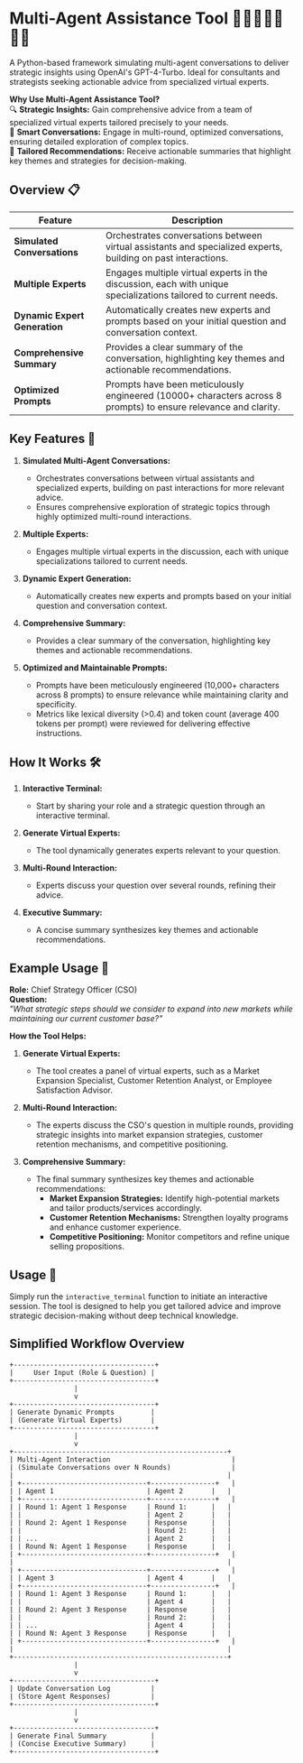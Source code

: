 # Multi-Agent Assistance Tool 🤖💬🤖💬🤖💬🤖

A Python-based framework simulating multi-agent conversations to deliver strategic insights using OpenAI's GPT-4-Turbo. Ideal for consultants and strategists seeking actionable advice from specialized virtual experts.

**Why Use Multi-Agent Assistance Tool?**  
🔍 **Strategic Insights:** Gain comprehensive advice from a team of specialized virtual experts tailored precisely to your needs.  
🧠 **Smart Conversations:** Engage in multi-round, optimized conversations, ensuring detailed exploration of complex topics.  
🎯 **Tailored Recommendations:** Receive actionable summaries that highlight key themes and strategies for decision-making.  

## Overview 📋
| Feature                    | Description                                                                                                  |
|----------------------------|--------------------------------------------------------------------------------------------------------------|
| **Simulated Conversations**| Orchestrates conversations between virtual assistants and specialized experts, building on past interactions.|
| **Multiple Experts**       | Engages multiple virtual experts in the discussion, each with unique specializations tailored to current needs.|
| **Dynamic Expert Generation**| Automatically creates new experts and prompts based on your initial question and conversation context.    |
| **Comprehensive Summary**  | Provides a clear summary of the conversation, highlighting key themes and actionable recommendations.       |
| **Optimized Prompts**      | Prompts have been meticulously engineered (10000+ characters across 8 prompts) to ensure relevance and clarity.|

## Key Features 🌟
1. **Simulated Multi-Agent Conversations:**
   - Orchestrates conversations between virtual assistants and specialized experts, building on past interactions for more relevant advice.
   - Ensures comprehensive exploration of strategic topics through highly optimized multi-round interactions.

2. **Multiple Experts:**
   - Engages multiple virtual experts in the discussion, each with unique specializations tailored to current needs.

3. **Dynamic Expert Generation:**
   - Automatically creates new experts and prompts based on your initial question and conversation context.

4. **Comprehensive Summary:**
   - Provides a clear summary of the conversation, highlighting key themes and actionable recommendations.

5. **Optimized and Maintainable Prompts:**
   - Prompts have been meticulously engineered (10,000+ characters across 8 prompts) to ensure relevance while maintaining clarity and specificity.
   - Metrics like lexical diversity (>0.4) and token count (average 400 tokens per prompt) were reviewed for delivering effective instructions.

## How It Works 🛠️
1. **Interactive Terminal:**
   - Start by sharing your role and a strategic question through an interactive terminal.
  
2. **Generate Virtual Experts:**
   - The tool dynamically generates experts relevant to your question.
  
3. **Multi-Round Interaction:**
   - Experts discuss your question over several rounds, refining their advice.
  
4. **Executive Summary:**
   - A concise summary synthesizes key themes and actionable recommendations.

## Example Usage 💼
**Role:** Chief Strategy Officer (CSO)  
**Question:**  
*"What strategic steps should we consider to expand into new markets while maintaining our current customer base?"*

**How the Tool Helps:**
1. **Generate Virtual Experts:**
   - The tool creates a panel of virtual experts, such as a Market Expansion Specialist, Customer Retention Analyst, or Employee Satisfaction Advisor.

2. **Multi-Round Interaction:**
   - The experts discuss the CSO's question in multiple rounds, providing strategic insights into market expansion strategies, customer retention mechanisms, and competitive positioning.

3. **Comprehensive Summary:**
   - The final summary synthesizes key themes and actionable recommendations:
     - **Market Expansion Strategies:** Identify high-potential markets and tailor products/services accordingly.
     - **Customer Retention Mechanisms:** Strengthen loyalty programs and enhance customer experience.
     - **Competitive Positioning:** Monitor competitors and refine unique selling propositions.

## Usage 🚀
Simply run the `interactive_terminal` function to initiate an interactive session. The tool is designed to help you get tailored advice and improve strategic decision-making without deep technical knowledge.


## Simplified Workflow Overview

```plaintext
+-----------------------------------+
|     User Input (Role & Question) |
+-----------------------------------+
                |
                v
+-----------------------------------+
| Generate Dynamic Prompts         |
| (Generate Virtual Experts)       |
+-----------------------------------+
                |
                v
+-----------------------------------------------------+
| Multi-Agent Interaction                              |
| (Simulate Conversations over N Rounds)               |
|                                                     |
| +-------------------------------+----------------+   |
| | Agent 1                       | Agent 2       |   |
| +-------------------------------+----------------+   |
| | Round 1: Agent 1 Response     | Round 1:      |   |
| |                               | Agent 2       |   |
| | Round 2: Agent 1 Response     | Response      |   |
| |                               | Round 2:      |   |
| | ...                           | Agent 2       |   |
| | Round N: Agent 1 Response     | Response      |   |
| +-------------------------------+----------------+   |
|                                                     |
| +-------------------------------+----------------+   |
| | Agent 3                       | Agent 4       |   |
| +-------------------------------+----------------+   |
| | Round 1: Agent 3 Response     | Round 1:      |   |
| |                               | Agent 4       |   |
| | Round 2: Agent 3 Response     | Response      |   |
| |                               | Round 2:      |   |
| | ...                           | Agent 4       |   |
| | Round N: Agent 3 Response     | Response      |   |
| +-------------------------------+----------------+   |
|                                                     |
+-----------------------------------------------------+
                |
                v
+-----------------------------------+
| Update Conversation Log          |
| (Store Agent Responses)          |
+-----------------------------------+
                |
                v
+-----------------------------------+
| Generate Final Summary           |
| (Concise Executive Summary)      |
+-----------------------------------+

```
